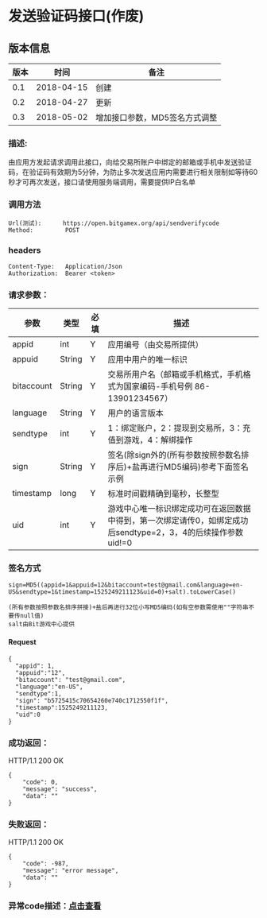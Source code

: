 # 发送验证码接口(作废)

## 版本信息
版本 | 时间 |   备注
-- | -- |   --
0.1 | 2018-04-15|创建
0.2|2018-04-27|更新
0.3|2018-05-02|增加接口参数，MD5签名方式调整

### 描述:
由应用方发起请求调用此接口，向给交易所账户中绑定的邮箱或手机中发送验证码，在验证码有效期为5分钟，为防止多次发送应用内需要进行相关限制如等待60秒才可再次发送，接口请使用服务端调用，需要提供IP白名单


### 调用方法

``` 
Url(测试):      https://open.bitgamex.org/api/sendverifycode
Method:         POST

```
### headers

``` 
Content-Type:   Application/Json
Authorization:  Bearer <token>    

```
### 请求参数：


 参数           |     类型        |必填| 描述         
------------ |     -------------|--|         -----------
 appid    |   int |Y|   应用编号（由交易所提供）
 appuid   |   String  |Y|   应用中用户的唯一标识
 bitaccount    | String    |Y| 交易所用户名（邮箱或手机格式，手机格式为国家编码-手机号例 86-13901234567）
 language   |   String  |Y|   用户的语言版本
 sendtype   |   int |Y |1：绑定账户，2：提现到交易所，3：充值到游戏，4：解绑操作
 sign     | String        |Y| 签名(除sign外的(所有参数按照参数名排序后)+盐再进行MD5编码)参考下面签名示例
 timestamp|long|Y|标准时间戳精确到毫秒，长整型
 uid    |int    |Y|游戏中心唯一标识绑定成功可在返回数据中得到，第一次绑定请传0，如绑定成功后sendtype=2，3，4的后续操作参数uid!=0
 
 
 ### 签名方式
 ```
 sign=MD5((appid=1&appuid=12&bitaccount=test@gmail.com&language=en-US&sendtype=1&timestamp=1525249211123&uid=0)+salt).toLowerCase()
 
(所有参数按照参数名排序拼接)+盐后再进行32位小写MD5编码(如有空参数需使用""字符串不要传null值)
salt由Bit游戏中心提供
 ```
#### Request
  ```
 {
    "appid": 1,
    "appuid":"12",
    "bitaccount": "test@gmail.com",
    "language":"en-US",
    "sendtype":1,
    "sign": "b5725415c70654260e740c1712550f1f",
    "timestamp":1525249211123,
    "uid":0
 }
  ```

### 成功返回：
HTTP/1.1 200 OK
```
{
    "code": 0,
    "message": "success",
    "data": ""
}
```
### 失败返回：
HTTP/1.1 200 OK
``` 
{
    "code": -987,
    "message": "error message",
    "data": ""
}
```

### 异常code描述：[点击查看](https://github.com/BitGameEN/OpenAPI/blob/master/Zh/BitGame%E6%B8%B8%E6%88%8F%E5%AF%B9%E6%8E%A5%E6%96%87%E6%A1%A3.md)
